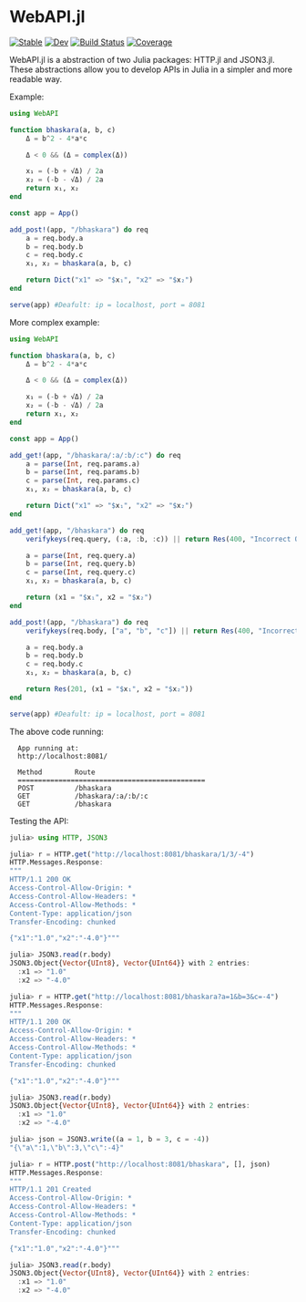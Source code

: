 # WebAPI.jl

[![Stable](https://img.shields.io/badge/docs-stable-blue.svg)](https://eliascarv.github.io/WebAPI.jl/stable)
[![Dev](https://img.shields.io/badge/docs-dev-blue.svg)](https://eliascarv.github.io/WebAPI.jl/dev)
[![Build Status](https://github.com/eliascarv/WebAPI.jl/actions/workflows/CI.yml/badge.svg?branch=main)](https://github.com/eliascarv/WebAPI.jl/actions/workflows/CI.yml?query=branch%3Amain)
[![Coverage](https://codecov.io/gh/eliascarv/WebAPI.jl/branch/main/graph/badge.svg)](https://codecov.io/gh/eliascarv/WebAPI.jl)

WebAPI.jl is a abstraction of two Julia packages: HTTP.jl and JSON3.jl.
These abstractions allow you to develop APIs in Julia in a simpler and more readable way.

Example:
```julia
using WebAPI

function bhaskara(a, b, c)
    Δ = b^2 - 4*a*c

    Δ < 0 && (Δ = complex(Δ))

    x₁ = (-b + √Δ) / 2a
    x₂ = (-b - √Δ) / 2a
    return x₁, x₂
end

const app = App()

add_post!(app, "/bhaskara") do req
    a = req.body.a
    b = req.body.b
    c = req.body.c
    x₁, x₂ = bhaskara(a, b, c)

    return Dict("x1" => "$x₁", "x2" => "$x₂")
end

serve(app) #Deafult: ip = localhost, port = 8081
```

More complex example:
```julia
using WebAPI

function bhaskara(a, b, c)
    Δ = b^2 - 4*a*c

    Δ < 0 && (Δ = complex(Δ))

    x₁ = (-b + √Δ) / 2a
    x₂ = (-b - √Δ) / 2a
    return x₁, x₂
end

const app = App()

add_get!(app, "/bhaskara/:a/:b/:c") do req
    a = parse(Int, req.params.a)
    b = parse(Int, req.params.b)
    c = parse(Int, req.params.c)
    x₁, x₂ = bhaskara(a, b, c)

    return Dict("x1" => "$x₁", "x2" => "$x₂")
end

add_get!(app, "/bhaskara") do req
    verifykeys(req.query, (:a, :b, :c)) || return Res(400, "Incorrect Query.")

    a = parse(Int, req.query.a)
    b = parse(Int, req.query.b)
    c = parse(Int, req.query.c)
    x₁, x₂ = bhaskara(a, b, c)

    return (x1 = "$x₁", x2 = "$x₂")
end

add_post!(app, "/bhaskara") do req
    verifykeys(req.body, ["a", "b", "c"]) || return Res(400, "Incorrect JSON.")

    a = req.body.a
    b = req.body.b
    c = req.body.c
    x₁, x₂ = bhaskara(a, b, c)

    return Res(201, (x1 = "$x₁", x2 = "$x₂"))
end

serve(app) #Deafult: ip = localhost, port = 8081
```
The above code running:
```
  App running at:
  http://localhost:8081/

  Method        Route
  ==============================================
  POST          /bhaskara
  GET           /bhaskara/:a/:b/:c
  GET           /bhaskara
```
Testing the API:
```julia
julia> using HTTP, JSON3

julia> r = HTTP.get("http://localhost:8081/bhaskara/1/3/-4")
HTTP.Messages.Response:
"""
HTTP/1.1 200 OK
Access-Control-Allow-Origin: *
Access-Control-Allow-Headers: *
Access-Control-Allow-Methods: *
Content-Type: application/json
Transfer-Encoding: chunked

{"x1":"1.0","x2":"-4.0"}"""

julia> JSON3.read(r.body)
JSON3.Object{Vector{UInt8}, Vector{UInt64}} with 2 entries:
  :x1 => "1.0"
  :x2 => "-4.0"

julia> r = HTTP.get("http://localhost:8081/bhaskara?a=1&b=3&c=-4")
HTTP.Messages.Response:
"""
HTTP/1.1 200 OK
Access-Control-Allow-Origin: *
Access-Control-Allow-Headers: *
Access-Control-Allow-Methods: *
Content-Type: application/json
Transfer-Encoding: chunked

{"x1":"1.0","x2":"-4.0"}"""

julia> JSON3.read(r.body)
JSON3.Object{Vector{UInt8}, Vector{UInt64}} with 2 entries:
  :x1 => "1.0"
  :x2 => "-4.0"

julia> json = JSON3.write((a = 1, b = 3, c = -4))
"{\"a\":1,\"b\":3,\"c\":-4}"

julia> r = HTTP.post("http://localhost:8081/bhaskara", [], json)
HTTP.Messages.Response:
"""
HTTP/1.1 201 Created
Access-Control-Allow-Origin: *
Access-Control-Allow-Headers: *
Access-Control-Allow-Methods: *
Content-Type: application/json
Transfer-Encoding: chunked

{"x1":"1.0","x2":"-4.0"}"""

julia> JSON3.read(r.body)
JSON3.Object{Vector{UInt8}, Vector{UInt64}} with 2 entries:
  :x1 => "1.0"
  :x2 => "-4.0"
```
